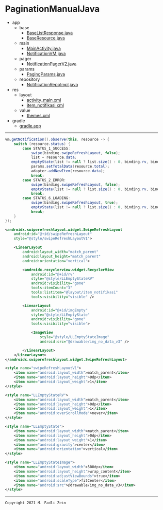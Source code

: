 # PaginationManualJava

- app
  - base
    - [BaseListResponse.java](https://github.com/gzeinnumer/PaginationManualJava/blob/master/app/src/main/java/com/gzeinnumer/paginationmanualjava/base/BaseListResponse.java)
    - [BaseResource.java](https://github.com/gzeinnumer/PaginationManualJava/blob/master/app/src/main/java/com/gzeinnumer/paginationmanualjava/base/BaseResource.java)
  - main
    - [MainActivity.java](https://github.com/gzeinnumer/PaginationManualJava/blob/master/app/src/main/java/com/gzeinnumer/paginationmanualjava/main/MainActivity.java)
    - [NotificationVM.java](https://github.com/gzeinnumer/PaginationManualJava/blob/master/app/src/main/java/com/gzeinnumer/paginationmanualjava/main/NotificationVM.java)
  - pager
    - [NotificationPagerV2.java](https://github.com/gzeinnumer/PaginationManualJava/blob/master/app/src/main/java/com/gzeinnumer/paginationmanualjava/pager/NotificationPagerV2.java)
  - params
    - [PagingParams.java](https://github.com/gzeinnumer/PaginationManualJava/blob/master/app/src/main/java/com/gzeinnumer/paginationmanualjava/params/PagingParams.java)
  - repository
    - [NotificationRepoImpl.java](https://github.com/gzeinnumer/PaginationManualJava/blob/master/app/src/main/java/com/gzeinnumer/paginationmanualjava/repository/NotificationRepoImpl.java)
- res
  - layout
    - [activity_main.xml](https://github.com/gzeinnumer/PaginationManualJava/blob/master/app/src/main/res/layout/activity_main.xml)
    - [item_notifikasi.xml](https://github.com/gzeinnumer/PaginationManualJava/blob/master/app/src/main/res/layout/item_notifikasi.xml)
  - value
    - [themes.xml](https://github.com/gzeinnumer/PaginationManualJava/blob/master/app/src/main/res/values/themes.xml)
- gradle
  - [gradle.app](https://github.com/gzeinnumer/PaginationManualJava/blob/master/app/build.gradle)

---

```java
vm.getNotification().observe(this, resource -> {
    switch (resource.status) {
        case STATUS_1_SUCCESS:
            swipe(binding.swipeRefreshLayout, false);
            list = resource.data;
            emptyState(list != null ? list.size() : 0, binding.rv, binding.imgEmpty);
            params.setTotalData(resource.total);
            adapter.addNewItem(resource.data);
            break;
        case STATUS_2_ERROR:
            swipe(binding.swipeRefreshLayout, false);
            emptyState(list != null ? list.size() : 0, binding.rv, binding.imgEmpty);
            break;
        case STATUS_6_LOADING:
            swipe(binding.swipeRefreshLayout, true);
            emptyState(list != null ? list.size() : 0, binding.rv, binding.imgEmpty);
            break;
    }
});
```
 
```xml
<androidx.swiperefreshlayout.widget.SwipeRefreshLayout
    android:id="@+id/swipeRefreshLayout"
    style="@style/swipeRefreshLayoutV1">

    <LinearLayout
        android:layout_width="match_parent"
        android:layout_height="match_parent"
        android:orientation="vertical">

        <androidx.recyclerview.widget.RecyclerView
            android:id="@+id/rv"
            style="@style/LLEmptyStateRV"
            android:visibility="gone"
            tools:itemCount="3"
            tools:listitem="@layout/item_notifikasi"
            tools:visibility="visible" />

        <LinearLayout
            android:id="@+id/imgEmpty"
            style="@style/LLEmptyState"
            android:visibility="gone"
            tools:visibility="visible">

            <ImageView
                style="@style/LLEmptyStateImage"
                android:src="@drawable/img_no_data_v3" />

        </LinearLayout>
    </LinearLayout>
</androidx.swiperefreshlayout.widget.SwipeRefreshLayout>
```

```xml
<style name="swipeRefreshLayoutV1">
    <item name="android:layout_width">match_parent</item>
    <item name="android:layout_height">0dp</item>
    <item name="android:layout_weight">1</item>
</style>

<style name="LLEmptyStateRV">
    <item name="android:layout_width">match_parent</item>
    <item name="android:layout_height">0dp</item>
    <item name="android:layout_weight">1</item>
    <item name="android:overScrollMode">never</item>
</style>

<style name="LLEmptyState">
    <item name="android:layout_width">match_parent</item>
    <item name="android:layout_height">0dp</item>
    <item name="android:layout_weight">1</item>
    <item name="android:gravity">center</item>
    <item name="android:orientation">vertical</item>
</style>

<style name="LLEmptyStateImage">
    <item name="android:layout_width">300dp</item>
    <item name="android:layout_height">wrap_content</item>
    <item name="android:adjustViewBounds">true</item>
    <item name="android:scaleType">fitCenter</item>
    <item name="android:src">@drawable/img_no_data_v3</item>
</style>
```

---

```
Copyright 2021 M. Fadli Zein
```